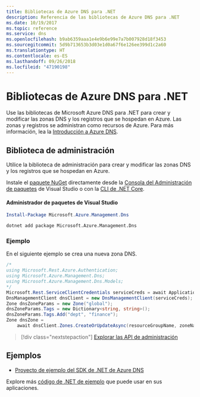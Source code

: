 ```yaml
---
title: Bibliotecas de Azure DNS para .NET
description: Referencia de las bibliotecas de Azure DNS para .NET
ms.date: 10/19/2017
ms.topic: reference
ms.service: dns
ms.openlocfilehash: b9ab6359aaa1e4e9b6e99e7a7b007928d18f3453
ms.sourcegitcommit: 5d9b713653b3d03e1d0a67f6e126ee399d1c2a60
ms.translationtype: HT
ms.contentlocale: es-ES
ms.lasthandoff: 09/26/2018
ms.locfileid: "47190198"
---
```

# <a name="azure-dns-libraries-for-net"></a>Bibliotecas de Azure DNS para .NET

Use las bibliotecas de Microsoft Azure DNS para .NET para crear y modificar las zonas DNS y los registros que se hospedan en Azure. Las zonas y registros se administran como recursos de Azure. Para más información, lea la [Introducción a Azure DNS](/azure/dns/dns-overview).

## <a name="management-library"></a>Biblioteca de administración

Utilice la biblioteca de administración para crear y modificar las zonas DNS y los registros que se hospedan en Azure.

Instale el [paquete NuGet](https://www.nuget.org/packages/Microsoft.Azure.Management.Dns) directamente desde la [Consola del Administración de paquetes][PackageManager] de Visual Studio o con la [CLI de .NET Core][DotNetCLI].

#### <a name="visual-studio-package-manager"></a>Administrador de paquetes de Visual Studio

```powershell
Install-Package Microsoft.Azure.Management.Dns
```

```bash
dotnet add package Microsoft.Azure.Management.Dns
```

### <a name="example"></a>Ejemplo

En el siguiente ejemplo se crea una nueva zona DNS.

```csharp
/*
using Microsoft.Rest.Azure.Authentication;
using Microsoft.Azure.Management.Dns;
using Microsoft.Azure.Management.Dns.Models;
*/
Microsoft.Rest.ServiceClientCredentials serviceCreds = await ApplicationTokenProvider.LoginSilentAsync(tenantId, clientId, secret);
DnsManagementClient dnsClient = new DnsManagementClient(serviceCreds);            
Zone dnsZoneParams = new Zone("global");
dnsZoneParams.Tags = new Dictionary<string, string>();
dnsZoneParams.Tags.Add("dept", "finance");
Zone dnsZone =
    await dnsClient.Zones.CreateOrUpdateAsync(resourceGroupName, zoneName, dnsZoneParams, null, "*");
```

> [!div class="nextstepaction"]
> [Explorar las API de administración](/dotnet/api/overview/azure/dns/management)

## <a name="samples"></a>Ejemplos

* [Proyecto de ejemplo del SDK de .NET de Azure DNS](https://www.microsoft.com/download/details.aspx?id=47268)

Explore más [código de .NET de ejemplo](https://azure.microsoft.com/resources/samples/?platform=dotnet) que puede usar en sus aplicaciones.

[PackageManager]: https://docs.microsoft.com/nuget/tools/package-manager-console
[DotNetCLI]: https://docs.microsoft.com/dotnet/core/tools/dotnet-add-package
